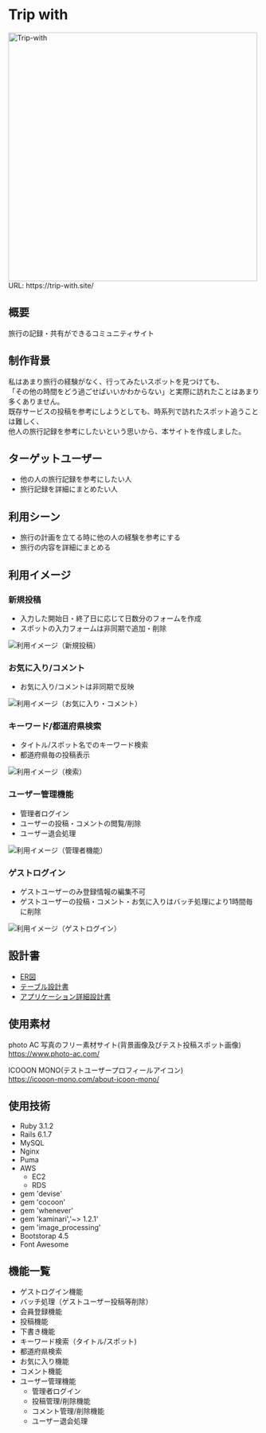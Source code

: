 # Trip with
<img width="500" alt="Trip-with" src="https://user-images.githubusercontent.com/110372008/198506175-9a02ede6-1568-4627-a75b-967f27a2d14d.png">
URL: https://trip-with.site/


## 概要
旅行の記録・共有ができるコミュニティサイト

## 制作背景
私はあまり旅行の経験がなく、行ってみたいスポットを見つけても、  
「その他の時間をどう過ごせばいいかわからない」と実際に訪れたことはあまり多くありません。  
既存サービスの投稿を参考にしようとしても、時系列で訪れたスポット追うことは難しく、  
他人の旅行記録を参考にしたいという思いから、本サイトを作成しました。

## ターゲットユーザー
* 他の人の旅行記録を参考にしたい人
* 旅行記録を詳細にまとめたい人

## 利用シーン
* 旅行の計画を立てる時に他の人の経験を参考にする
* 旅行の内容を詳細にまとめる

## 利用イメージ

### 新規投稿
- 入力した開始日・終了日に応じて日数分のフォームを作成
- スポットの入力フォームは非同期で追加・削除

![利用イメージ（新規投稿）](https://user-images.githubusercontent.com/110372008/200172440-451a851e-4486-479c-9603-b29bbe458c4d.gif)

### お気に入り/コメント
- お気に入り/コメントは非同期で反映

![利用イメージ（お気に入り・コメント）](https://user-images.githubusercontent.com/110372008/198818611-f03d66f9-266e-491d-ac39-708b58928f10.gif)

### キーワード/都道府県検索
- タイトル/スポット名でのキーワード検索
- 都道府県毎の投稿表示

![利用イメージ（検索）](https://user-images.githubusercontent.com/110372008/198818615-06b5f8a4-a05f-432d-8e4d-665704ef6633.gif)

### ユーザー管理機能
- 管理者ログイン
- ユーザーの投稿・コメントの閲覧/削除
- ユーザー退会処理

![利用イメージ（管理者機能）](https://user-images.githubusercontent.com/110372008/198818618-50830a5c-e7ee-4e19-9e34-a08aa2939467.gif)

### ゲストログイン
- ゲストユーザーのみ登録情報の編集不可
- ゲストユーザーの投稿・コメント・お気に入りはバッチ処理により1時間毎に削除

![利用イメージ（ゲストログイン）](https://user-images.githubusercontent.com/110372008/198818624-8e31effd-ce6b-4aa9-bf2e-3e5912efa6fa.gif)






## 設計書
* [ER図](https://user-images.githubusercontent.com/110372008/198513579-8fdcea25-66e5-426f-9ec0-0a6dfcdc33ac.jpg)
* [テーブル設計書](https://docs.google.com/spreadsheets/d/1FHSMH2L4eSKR286_IrhDxSNT3yjUx_cm0HPaY5tvI9w/edit?usp=sharing)
* [アプリケーション詳細設計書](https://docs.google.com/spreadsheets/d/1YLHmrH8g3O1oFGjosCazGE7Yk2-a9kIMer0hazdTD8s/edit?usp=sharing)







## 使用素材
photo AC 写真のフリー素材サイト(背景画像及びテスト投稿スポット画像)  
https://www.photo-ac.com/  


ICOOON MONO(テストユーザープロフィールアイコン)  
https://icooon-mono.com/about-icoon-mono/



## 使用技術
- Ruby 3.1.2
- Rails 6.1.7
- MySQL
- Nginx
- Puma
- AWS
  - EC2
  - RDS
- gem 'devise'
- gem 'cocoon'
- gem 'whenever'
- gem 'kaminari','~> 1.2.1'
- gem 'image_processing'
- Bootstorap 4.5
- Font Awesome



## 機能一覧
- ゲストログイン機能
- バッチ処理（ゲストユーザー投稿等削除）
- 会員登録機能
- 投稿機能
- 下書き機能
- キーワード検索（タイトル/スポット)
- 都道府県検索
- お気に入り機能
- コメント機能
- ユーザー管理機能
  - 管理者ログイン
  - 投稿管理/削除機能
  - コメント管理/削除機能
  - ユーザー退会処理
  
